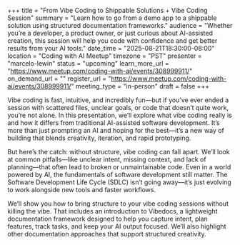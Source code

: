 +++
title = "From Vibe Coding to Shippable Solutions + Vibe Coding Session"
summary = "Learn how to go from a demo app to a shippable solution using structured documentation frameworks."
audience = "Whether you’re a developer, a product owner, or just curious about AI-assisted creation, this session will help you code with confidence and get better results from your AI tools."
date_time = "2025-08-21T18:30:00-08:00"
location = "Coding with AI Meetup"
timezone = "PST"
presenter = "marcelo-lewin"
status = "upcoming"
learn_more_url = "https://www.meetup.com/coding-with-ai/events/308999911/"
on_demand_url = ""
register_url = "https://www.meetup.com/coding-with-ai/events/308999911/"
meeting_type = "in-person"
draft = false
+++

Vibe coding is fast, intuitive, and incredibly fun—but if you’ve ever ended a session with scattered files, unclear goals, or code that doesn’t quite work, you’re not alone. In this presentation, we’ll explore what vibe coding really is and how it differs from traditional AI-assisted software development. It’s more than just prompting an AI and hoping for the best—it’s a new way of building that blends creativity, iteration, and rapid prototyping.

But here’s the catch: without structure, vibe coding can fall apart. We’ll look at common pitfalls—like unclear intent, missing context, and lack of planning—that often lead to broken or unmaintainable code. Even in a world powered by AI, the fundamentals of software development still matter. The Software Development Life Cycle (SDLC) isn’t going away—it’s just evolving to work alongside new tools and faster workflows.

We’ll show you how to bring structure to your vibe coding sessions without killing the vibe. That includes an introduction to Vibedocs, a lightweight documentation framework designed to help you capture intent, plan features, track tasks, and keep your AI output focused. We’ll also highlight other documentation approaches that support structured creativity.